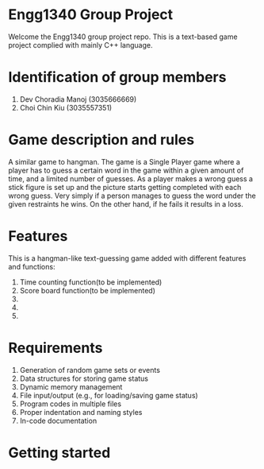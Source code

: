 # Engg1340 Group Project
Welcome the Engg1340 group project repo. This is a text-based game project complied with mainly C++ language.

# Identification of group members
1. Dev Choradia Manoj (3035666669)
2. Choi Chin Kiu (3035557351)

# Game description and rules

A  similar game to hangman.
The game is a Single Player game where a player has to guess a certain word in the game within a given amount of time, and a limited number of guesses. As a player makes a wrong guess a stick figure is set up and the picture starts getting completed with each wrong guess. Very simply if a person manages to guess the word under the given restraints he wins. On the other hand, if he fails it results in a loss.

# Features 

This is a hangman-like text-guessing game added with different features and functions:
1. Time counting function(to be implemented)
2. Score board function(to be implemented)
3. 
4. 
5.


# Requirements 
1. Generation of random game sets or events
2. Data structures for storing game status
3. Dynamic memory management
4. File input/output (e.g., for loading/saving game status)
5. Program codes in multiple files
6. Proper indentation and naming styles
7. In-code documentation

# Getting started



